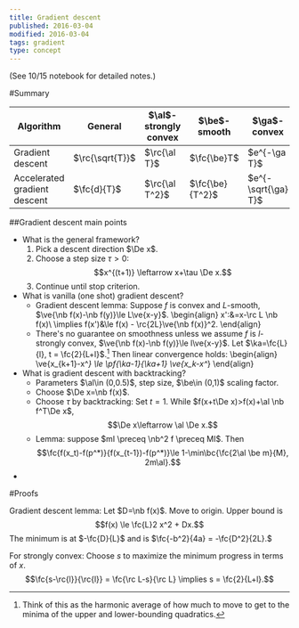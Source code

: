 ```yaml
---
title: Gradient descent
published: 2016-03-04
modified: 2016-03-04
tags: gradient
type: concept
---
```


(See 10/15 notebook for detailed notes.)

#Summary

Algorithm|General|$\al$-strongly convex|$\be$-smooth|$\ga$-convex
---|---|---|---|---
Gradient descent|$\rc{\sqrt{T}}$|$\rc{\al T}$|$\fc{\be}T$|$e^{-\ga T}$
Accelerated gradient descent|$\fc{d}{T}$|$\rc{\al T^2}$|$\fc{\be}{T^2}$|$e^{-\sqrt{\ga} T}$

##Gradient descent main points

* What is the general framework?
    1. Pick a descent direction $\De x$.
	2.  Choose a step size $\tau>0$:
	    $$x^{(t+1)} \leftarrow x+\tau \De x.$$
    3. Continue until stop criterion.
* What is vanilla (one shot) gradient descent?
    *    Gradient descent lemma: Suppose $f$ is convex and $L$-smooth, $\ve{\nb f(x)-\nb f(y)}\le L\ve{x-y}$.
		 \begin{align}
		 x':&=x-\rc L \nb f(x)\\
		 \implies f(x')&\le f(x) - \rc{2L}\ve{\nb f(x)}^2.
		 \end{align}
	* There's no guarantee on smoothness unless we assume $f$ is $l$-strongly convex, $\ve{\nb f(x)-\nb f(y)}\le l\ve{x-y}$. Let $\ka=\fc{L}{l}, t = \fc{2}{L+l}$.[^f1] Then linear convergence holds:
	     \begin{align}
         \ve{x_{k+1}-x^*} \le \pf{\ka-1}{\ka+1} \ve{x_k-x^*}
	     \end{align}
* What is gradient descent with backtracking?
    * Parameters $\al\in (0,0.5)$, step size, $\be\in (0,1)$ scaling factor.
    * Choose $\De x=\nb f(x)$.
	*    Choose $\tau$ by backtracking:
		 Set $t=1$.
		 While $f(x+t\De x)>f(x)+\al \nb f^T\De x$,
	     $$\De x\leftarrow \al \De x.$$
	*   Lemma: suppose $mI \preceq \nb^2 f \preceq MI$. Then
	    $$\fc{f(x_t)-f(p^*)}{f(x_{t-1})-f(p^*)}\le 1-\min\bc{\fc{2\al \be m}{M}, 2m\al}.$$
* 

[^f1]: Think of this as the harmonic average of how much to move to get to the minima of the upper and lower-bounding quadratics.

#Proofs

Gradient descent lemma: Let $D=\nb f(x)$. Move to origin. Upper bound is
$$f(x) \le \fc{L}2 x^2 + Dx.$$
The minimum is at $-\fc{D}{L}$ and is $\fc{-b^2}{4a} = -\fc{D^2}{2L}.$

For strongly convex: Choose $s$ to maximize the minimum progress in terms of $x$.
$$\fc{s-\rc{l}}{\rc{l}} = \fc{\rc L-s}{\rc L} \implies s = \fc{2}{L+l}.$$
